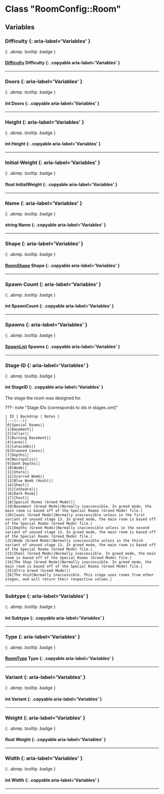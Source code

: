 # Class "RoomConfig::Room"
## Variables
### Difficulty {: aria-label='Variables' }
[ ](#){: .abrep .tooltip .badge }
#### [Difficulty](enums/Difficulty.md) Difficulty {: .copyable aria-label='Variables' }

___ 
### Doors {: aria-label='Variables' }
[ ](#){: .abrep .tooltip .badge }
#### Int Doors  {: .copyable aria-label='Variables' }

___ 
### Height {: aria-label='Variables' }
[ ](#){: .abrep .tooltip .badge }
#### int Height  {: .copyable aria-label='Variables' }

___ 
### Initial·Weight {: aria-label='Variables' }
[ ](#){: .abrep .tooltip .badge }
#### float InitialWeight  {: .copyable aria-label='Variables' }

___ 
### Name {: aria-label='Variables' }
[ ](#){: .abrep .tooltip .badge }
#### string Name  {: .copyable aria-label='Variables' }

___ 
### Shape {: aria-label='Variables' }
[ ](#){: .abrep .tooltip .badge }
#### [RoomShape](enums/RoomShape.md) Shape  {: .copyable aria-label='Variables' }

___ 
### Spawn·Count {: aria-label='Variables' }
[ ](#){: .abrep .tooltip .badge }
#### int SpawnCount  {: .copyable aria-label='Variables' }

___ 
### Spawns {: aria-label='Variables' }
[ ](#){: .abrep .tooltip .badge }
#### [SpawnList](CppContainer_ArrayProxy_RoomConfigSpawns.md) Spawns  {: .copyable aria-label='Variables' }

___ 
### Stage·ID {: aria-label='Variables' }
[ ](#){: .abrep .tooltip .badge }
#### int StageID  {: .copyable aria-label='Variables' }
The stage the room was designed for.

???- note "Stage IDs (corresponds to ids in stages.xml)"
    
    | ID | Backdrop | Notes |
    |--:|:--||
    |0|Special Rooms||
    |1|Basement||
    |2|Cellar||
    |3|Burning Basement||
    |4|Caves||
    |5|Catacombs||
    |6|Drowned Caves||
    |7|Depths||
    |8|Necropolis||
    |9|Dank Depths||
    |10|Womb||
    |11|Utero||
    |12|Scarred Womb||
    |13|Blue Womb (Hush)||
    |14|Sheol||
    |15|Cathedral||
    |16|Dark Room||
    |17|Chest||
    |18|Special Rooms (Greed Mode)||
    |19|Basement (Greed Mode)|Normally inaccessible. In greed mode, the main room is based off of the Special Rooms (Greed Mode) file.|
    |20|Caves (Greed Mode)|Normally inaccessible unless in the first variant of unused stage 13. In greed mode, the main room is based off of the Special Rooms (Greed Mode) file.|
    |21|Depths (Greed Mode)|Normally inaccessible unless in the second variant of unused stage 13. In greed mode, the main room is based off of the Special Rooms (Greed Mode) file.|
    |22|Womb (Greed Mode)|Normally inaccessible unless in the third variant of unused stage 13. In greed mode, the main room is based off of the Special Rooms (Greed Mode) file.|
    |23|Sheol (Greed Mode)|Normally inaccessible. In greed mode, the main room is based off of the Special Rooms (Greed Mode) file.|
    |24|The Shop (Greed Mode)|Normally inaccessible. In greed mode, the main room is based off of the Special Rooms (Greed Mode) file.|
    |25|Ultra Greed (Greed Mode)||
    |26|The Void|Normally inaccessible. This stage uses rooms from other stages, and will return their respective values.|

___ 
### Subtype {: aria-label='Variables' }
[ ](#){: .abrep .tooltip .badge }
#### int Subtype  {: .copyable aria-label='Variables' }

___ 
### Type {: aria-label='Variables' }
[ ](#){: .abrep .tooltip .badge }
#### [RoomType](enums/RoomType.md) Type  {: .copyable aria-label='Variables' }

___ 
### Variant {: aria-label='Variables' }
[ ](#){: .abrep .tooltip .badge }
#### int Variant  {: .copyable aria-label='Variables' }

___ 
### Weight {: aria-label='Variables' }
[ ](#){: .abrep .tooltip .badge }
#### float Weight  {: .copyable aria-label='Variables' }

___ 
### Width {: aria-label='Variables' }
[ ](#){: .abrep .tooltip .badge }
#### int Width  {: .copyable aria-label='Variables' }

___ 
